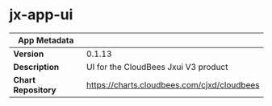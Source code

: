 # jx-app-ui

|App Metadata||
|---|---|
| **Version** | 0.1.13 |
| **Description** | UI for the CloudBees Jxui V3 product |
| **Chart Repository** | https://charts.cloudbees.com/cjxd/cloudbees |
